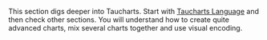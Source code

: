 This section digs deeper into Taucharts. Start with [Taucharts Language](tauchartslanguage.md) and then check other sections. You will understand how to create quite advanced charts, mix several charts together and use visual encoding.
